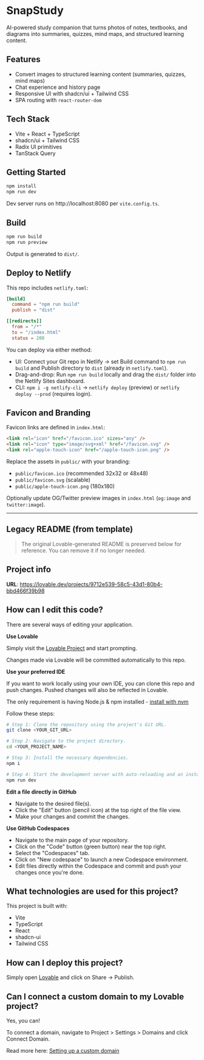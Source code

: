 # SnapStudy

AI-powered study companion that turns photos of notes, textbooks, and diagrams into summaries, quizzes, mind maps, and structured learning content.

## Features

- Convert images to structured learning content (summaries, quizzes, mind maps)
- Chat experience and history page
- Responsive UI with shadcn/ui + Tailwind CSS
- SPA routing with `react-router-dom`

## Tech Stack

- Vite + React + TypeScript
- shadcn/ui + Tailwind CSS
- Radix UI primitives
- TanStack Query

## Getting Started

```bash
npm install
npm run dev
```

Dev server runs on http://localhost:8080 per `vite.config.ts`.

## Build

```bash
npm run build
npm run preview
```

Output is generated to `dist/`.

## Deploy to Netlify

This repo includes `netlify.toml`:

```toml
[build]
  command = "npm run build"
  publish = "dist"

[[redirects]]
  from = "/*"
  to = "/index.html"
  status = 200
```

You can deploy via either method:

- UI: Connect your Git repo in Netlify → set Build command to `npm run build` and Publish directory to `dist` (already in `netlify.toml`).
- Drag-and-drop: Run `npm run build` locally and drag the `dist/` folder into the Netlify Sites dashboard.
- CLI: `npm i -g netlify-cli` → `netlify deploy` (preview) or `netlify deploy --prod` (requires login).

## Favicon and Branding

Favicon links are defined in `index.html`:

```html
<link rel="icon" href="/favicon.ico" sizes="any" />
<link rel="icon" type="image/svg+xml" href="/favicon.svg" />
<link rel="apple-touch-icon" href="/apple-touch-icon.png" />
```

Replace the assets in `public/` with your branding:

- `public/favicon.ico` (recommended 32x32 or 48x48)
- `public/favicon.svg` (scalable)
- `public/apple-touch-icon.png` (180x180)

Optionally update OG/Twitter preview images in `index.html` (`og:image` and `twitter:image`).

---

## Legacy README (from template)
> The original Lovable-generated README is preserved below for reference.
> You can remove it if no longer needed.
 

## Project info

**URL**: https://lovable.dev/projects/9712e539-58c5-43d1-80b4-bbd466f39b98

## How can I edit this code?

There are several ways of editing your application.

**Use Lovable**

Simply visit the [Lovable Project](https://lovable.dev/projects/9712e539-58c5-43d1-80b4-bbd466f39b98) and start prompting.

Changes made via Lovable will be committed automatically to this repo.

**Use your preferred IDE**

If you want to work locally using your own IDE, you can clone this repo and push changes. Pushed changes will also be reflected in Lovable.

The only requirement is having Node.js & npm installed - [install with nvm](https://github.com/nvm-sh/nvm#installing-and-updating)

Follow these steps:

```sh
# Step 1: Clone the repository using the project's Git URL.
git clone <YOUR_GIT_URL>

# Step 2: Navigate to the project directory.
cd <YOUR_PROJECT_NAME>

# Step 3: Install the necessary dependencies.
npm i

# Step 4: Start the development server with auto-reloading and an instant preview.
npm run dev
```

**Edit a file directly in GitHub**

- Navigate to the desired file(s).
- Click the "Edit" button (pencil icon) at the top right of the file view.
- Make your changes and commit the changes.

**Use GitHub Codespaces**

- Navigate to the main page of your repository.
- Click on the "Code" button (green button) near the top right.
- Select the "Codespaces" tab.
- Click on "New codespace" to launch a new Codespace environment.
- Edit files directly within the Codespace and commit and push your changes once you're done.

## What technologies are used for this project?

This project is built with:

- Vite
- TypeScript
- React
- shadcn-ui
- Tailwind CSS

## How can I deploy this project?

Simply open [Lovable](https://lovable.dev/projects/9712e539-58c5-43d1-80b4-bbd466f39b98) and click on Share -> Publish.

## Can I connect a custom domain to my Lovable project?

Yes, you can!

To connect a domain, navigate to Project > Settings > Domains and click Connect Domain.

Read more here: [Setting up a custom domain](https://docs.lovable.dev/tips-tricks/custom-domain#step-by-step-guide)
